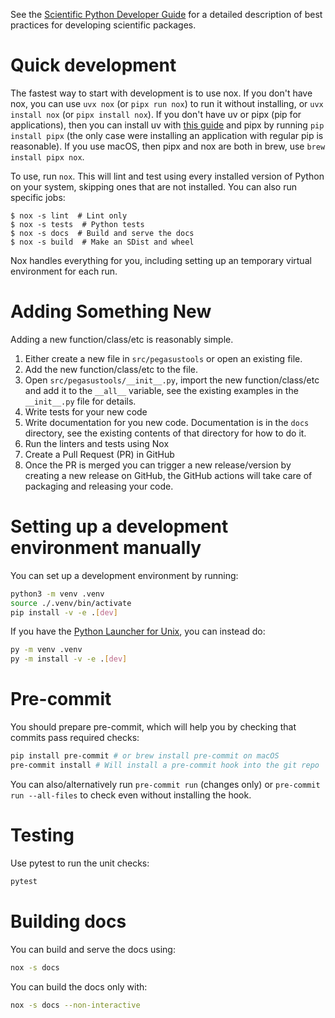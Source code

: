 See the [Scientific Python Developer Guide][spc-dev-intro] for a detailed
description of best practices for developing scientific packages.

[spc-dev-intro]: https://learn.scientific-python.org/development/

# Quick development

The fastest way to start with development is to use nox. If you don't have nox,
you can use `uvx nox` (or `pipx run nox`) to run it without installing, or
`uvx install nox` (or `pipx install nox`). If you don't have uv or pipx (pip for
applications), then you can install uv with
[this guide](https://docs.astral.sh/uv/getting-started/installation/) and pipx
by running `pip install pipx` (the only case were installing an application with
regular pip is reasonable). If you use macOS, then pipx and nox are both in
brew, use `brew install pipx nox`.

To use, run `nox`. This will lint and test using every installed version of
Python on your system, skipping ones that are not installed. You can also run
specific jobs:

```console
$ nox -s lint  # Lint only
$ nox -s tests  # Python tests
$ nox -s docs  # Build and serve the docs
$ nox -s build  # Make an SDist and wheel
```

Nox handles everything for you, including setting up an temporary virtual
environment for each run.

# Adding Something New

Adding a new function/class/etc is reasonably simple.

1. Either create a new file in `src/pegasustools` or open an existing file.
2. Add the new function/class/etc to the file.
3. Open `src/pegasustools/__init__.py`, import the new function/class/etc and
   add it to the `__all__` variable, see the existing examples in the
   `__init__.py` file for details.
4. Write tests for your new code
5. Write documentation for you new code. Documentation is in the `docs`
   directory, see the existing contents of that directory for how to do it.
6. Run the linters and tests using Nox
7. Create a Pull Request (PR) in GitHub
8. Once the PR is merged you can trigger a new release/version by creating a new
   release on GitHub, the GitHub actions will take care of packaging and
   releasing your code.

# Setting up a development environment manually

You can set up a development environment by running:

```bash
python3 -m venv .venv
source ./.venv/bin/activate
pip install -v -e .[dev]
```

If you have the
[Python Launcher for Unix](https://github.com/brettcannon/python-launcher), you
can instead do:

```bash
py -m venv .venv
py -m install -v -e .[dev]
```

# Pre-commit

You should prepare pre-commit, which will help you by checking that commits pass
required checks:

```bash
pip install pre-commit # or brew install pre-commit on macOS
pre-commit install # Will install a pre-commit hook into the git repo
```

You can also/alternatively run `pre-commit run` (changes only) or
`pre-commit run --all-files` to check even without installing the hook.

# Testing

Use pytest to run the unit checks:

```bash
pytest
```

# Building docs

You can build and serve the docs using:

```bash
nox -s docs
```

You can build the docs only with:

```bash
nox -s docs --non-interactive
```
